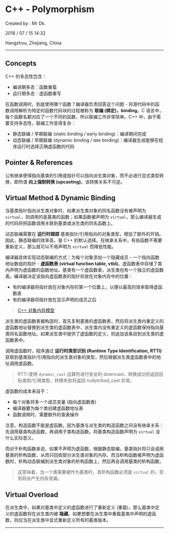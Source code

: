 # C++ - Polymorphism

Created by : Mr Dk.

2018 / 07 / 15 14:32

Hangzhou, Zhejiang, China

---

## Concepts

C++ 的多态性包含：

* 编译期多态：函数重载
* 运行期多态：虚函数重写

在函数调用时，到底使用哪个函数？编译器负责回答这个问题 - 将源代码中的函数调用解析为特定的函数代码块的过程被称为 **联编 (绑定)，binding**。C 语言中，每个函数名都对应了一个不同的函数，所以联编工作非常简单。C++ 中，由于需要支持多态性，联编工作变得复杂：

* 静态联编 / 早期联编 (static binding / early binding)：编译期间完成
* 动态联编 / 早期联编 (dynamic binding / late binding)：编译器生成能够在程序运行时选择正确虚函数的代码

## Pointer & References

公有继承使得指向基类的引用或指针可以指向派生类对象，而不必进行显式类型转换，即所谓 **向上强制转换 (upcasting)**。该转换关系不可逆。

## Virtual Method & Dynamic Binding

当基类指针指向派生类对象时，如果派生类对象的同名函数没有被声明为 `virtual`，则调用的是基类的函数；如果函数被声明为 `virtual`，那么编译器生成的代码将把函数调用关联到基类或派生类的同名函数上。

动态联编需要在 **运行时跟踪** 基类指针/引用指向的对象类型，增加了额外的开销。因此，静态联编的效率高，是 C++ 的默认选择。在继承关系中，有些函数不需要重新定义，那么就可以不用声明为 `virtual` 而降低性能。

编译器具体实现动态联编的方式：为每个对象添加一个隐藏成员 - 一个指向函数地址数组的指针 - **虚函数表 (virtual function table, vtbl)**。虚函数表中存储了类内声明为虚函数的函数地址。基类有一个虚函数表，派生类也有一个独立的虚函数表。编译器决定该指向虚函数表的指针存放在对象内存中的位置：

* 有的编译器将指针放在对象内存的第一个位置上，以便以最高的效率取得虚函数表
* 有的编译器将指针放在显示声明的成员之后

> [C++ 对象内存模型](https://tangocc.github.io/2018/03/20/cpp-class-memory-struct/)

派生类的虚函数表被构造时，首先复制基类的虚函数表，然后将派生类内重定义的虚函数地址替换到派生类的虚函数表中，派生类内没有重定义的虚函数保持指向基类同名函数地址。如果派生类中提供了虚函数的定义，则追加该条目到派生类的虚函数表中。

调用虚函数时，程序通过 **运行时类型识别 (Runtime Type Identification, RTTI)** 获取到基类指针/引用指向的派生类对象的类型，然后根据派生类虚函数表中的地址调用虚函数。

> RTTI 使用 `dynamic_cast` 运算符进行安全的 downcast，转换成功将返回目标类型/引用类型，转换失败将返回 nullptr/bad_cast 异常。

虚函数的成本来自于：

* 每个对象将多一个成员变量 (指向虚函数表)
* 编译器要为每个类创建虚函数地址表
* 函数调用时，需要额外的查表操作

注意，构造函数不能是虚函数。因为基类与派生类的构造函数之间没有继承关系：先调用基类构造函数，再调用子类构造函数。将基类构造函数声明为 `virtual` 没什么实际意义。

而对于析构函数来说，如果不声明为虚函数，根据静态联编，基类指针将只会调用基类的析构函数，从而只回收部分派生类对象的内存。而当析构函数被声明为虚函数时，析构动态联编到派生类对象的析构函数上，然后再会调用基类的析构函数。

> 这意味着，当一个类需要被作为基类时，其析构函数必须是 `virtual` 的，否则将会产生内存泄漏。

## Virtual Overload

在派生类中，如果对基类中定义的虚函数进行了重新定义 (重载)，那么基类中定义的虚函数将在派生类内被 **隐藏**。如果想要在派生类中重载基类中声明的虚函数，则应当在派生类中显式重新定义所有的基类版本。

---

